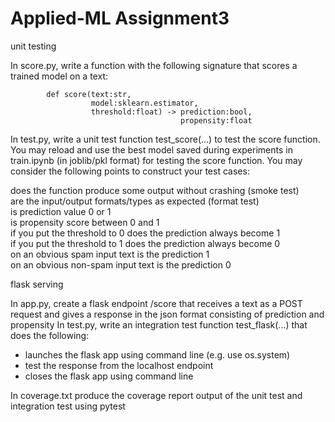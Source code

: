 # Applied-ML Assignment3

unit testing

In score.py, write a function with the following signature that scores a trained model on a text:

            def score(text:str, 
                      model:sklearn.estimator, 
                      threshold:float) -> prediction:bool, 
                                          propensity:float
In test.py, write a unit test function test_score(...) to test the score function.
You may reload and use the best model saved during experiments in train.ipynb (in joblib/pkl format) for testing the score function.
You may consider the following points to construct your test cases:                                

does the function produce some output without crashing (smoke test)                             
are the input/output formats/types as expected (format test)                           
is prediction value 0 or 1                                                
is propensity score between 0 and 1                                                         
if you put the threshold to 0 does the prediction always become 1                                                     
if you put the threshold to 1 does the prediction always become 0                                    
on an obvious spam input text is the prediction 1                                
on an obvious non-spam input text is the prediction 0                                                            

flask serving

In app.py, create a flask endpoint /score that receives a text as a POST request and gives a response in the json format consisting of prediction and propensity
In test.py, write an integration test function test_flask(...) that does the following:
-  launches the flask app using command line (e.g. use os.system)
-  test the response from the localhost endpoint
-  closes the flask app using command line
  
In coverage.txt produce the coverage report output of the unit test and integration test using pytest

